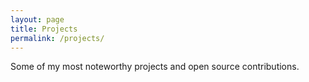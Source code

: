 ```yaml
---
layout: page
title: Projects
permalink: /projects/
---
```


Some of my most noteworthy projects and open source contributions.
